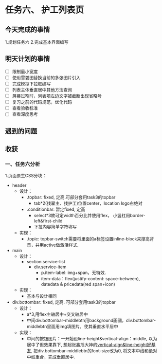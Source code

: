 # 任务六、 护工列表页

## 今天完成的事情

1.规划任务六
2.完成基本界面编写

## 明天计划的事情

- [ ] 限制最小宽度
- [ ] 使用雪碧图替换当前的多张图片引入
- [ ] 完成模拟下拉框编写
- [ ] 列表主体垂直居中其他方法查询
- [ ] 屏幕过窄时，列表项左边文字被截断出现省略号
- [ ] 复习之前的代码规范，优化代码
- [ ] 查看验收标准
- [ ] 查看深度思考

## 遇到的问题

## 收获

### 一、任务六分析

1.页面原生CSS分块：

- header
  - 设计：
    - .topbar: fixed, 定高.可部分套用task3的topbar
      - tab*2(找雇主、找护工)位置center，location logo右绝对
    - .conditionbar: 暂定fixed, 定高
      - select*3故可定width百分比并使用flex， 小竖杠用border-left&first-child
      - 下拉内容简单字符填写
  - 实现：
    - .topic: topbar-switch需要将里面的a标签设置inline-block来撑高背景，并用active做激活样式.
- main
  - 设计：
    - section.service-list
      - div.service-item
        - p.item-label: img+span，无特效.
        - item-data：flex(justify-content: space-between), datedata & pricedata(red span+icon)
  - 实现：
    - 基本与设计相同
- div.bottombar: fixed, 定高. 可部分套用task3的topbar
  - 设计：
    - a*3,用flex主轴居中+交叉轴居中
    - 中间div.bottombar-middlebtn用background画圆，div.bottombar-middlebtn里面用img填图片，使其垂直水平居中
  - 实现：
    - 中间的按钮图片：一开始设line-height&vertical-align：middle, 以为居中了但效果靠下, 想起张鑫旭大神的[vertical-algn&line-height好基友](http://www.zhangxinxu.com/wordpress/2015/08/css-deep-understand-vertical-align-and-line-height/), 把div.bottombar-middlebtn的font-size改为0, 将文本中线和绝对中线重合，完成垂直居中.